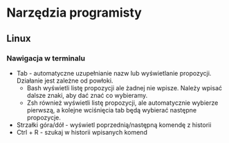 # Narzędzia programisty

## Linux

### Nawigacja w terminalu

* Tab - automatyczne uzupełnianie nazw lub wyświetlanie propozycji.
  Działanie jest zależne od powłoki.
  * Bash wyświetli listę propozycji ale żadnej nie wpisze. Należy wpisać dalsze znaki, aby dać znać co wybieramy.
  * Zsh również wyświetli listę propozycji, ale automatycznie wybierze pierwszą, a kolejne wciśnięcia tab będą wybierać następne propozycje.
* Strzałki góra/dół - wyświetl poprzednią/następną komendę z historii
* Ctrl + R - szukaj w historii wpisanych komend


